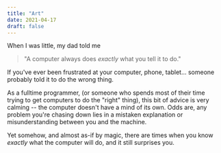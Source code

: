 ```yaml
---
title: "Art"
date: 2021-04-17
draft: false
---
```


When I was little, my dad told me

> "A computer always does _exactly_ what you tell it to do." 

If you've ever been frustrated at your computer, phone, tablet... someone
probably told it to do the wrong thing.

As a fulltime programmer, (or someone who spends most of their time trying to
get computers to do the "right" thing), this bit of advice is very calming --
the computer doesn't have a mind of its own. Odds are, any problem you're
chasing down lies in a mistaken explanation or misunderstanding between you and
the machine.

Yet somehow, and almost as-if by magic, there are times when you know _exactly_ 
what the computer will do, and it still surprises you.
